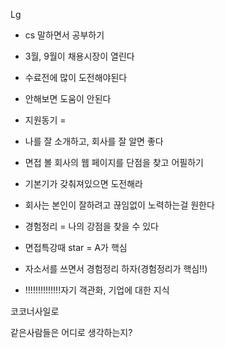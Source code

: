 Lg

- cs 말하면서 공부하기

- 3월, 9월이 채용시장이 열린다

- 수료전에 많이 도전해야된다

- 안해보면 도움이 안된다

- 지원동기 = 

- 나를 잘 소개하고, 회사를 잘 알면 좋다

- 면접 볼 회사의 웹 페이지를 단점을 찾고 어필하기

- 기본기가 갖춰져있으면 도전해라

- 회사는 본인이 잘하려고 끊임없이 노력하는걸 원한다

- 경험정리 = 나의 강점을 찾을 수 있다

- 면접특강때 star = A가 핵심

- 자소서를 쓰면서 경험정리 하자(경험정리가 핵심!!)

- !!!!!!!!!!!!!!자기 객관화, 기업에 대한 지식





코코너사일로

같은사람들은 어디로 생각하는지?




